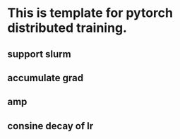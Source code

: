 # This is template for pytorch distributed training.
## support slurm
## accumulate grad
## amp
## consine decay of lr
